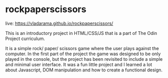 # rockpaperscissors

live: https://vladarama.github.io/rockpaperscissors/

This is an introductory project in HTML/CSS/JS that is a part of The Odin Project curriculum. 

It is a simple rock/ paper/ scissors game where the user plays against the computer. In the first part of the project the game was designed to be only played in the console, but the project has been revisited to include a simple and minimal user interface. It was a fun little project and I learned a lot about Javascript, DOM manipulation and how to create a functional design.
